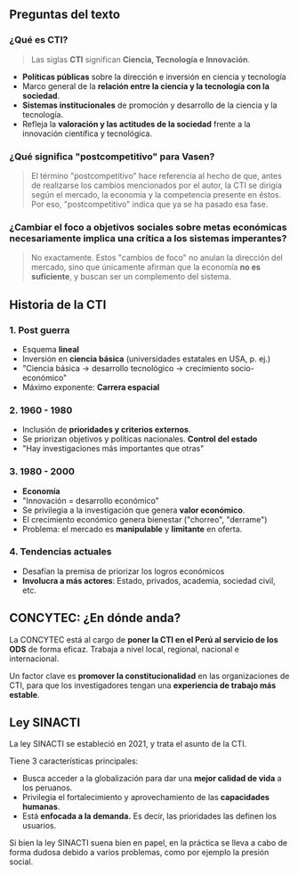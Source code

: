 ## Preguntas del texto
### ¿Qué es CTI?

> Las siglas **CTI** significan **Ciencia, Tecnología e Innovación**.

- **Políticas públicas** sobre la dirección e inversión en ciencia y tecnología
- Marco general de la **relación entre la ciencia y la tecnología con la sociedad**.
- **Sistemas institucionales** de promoción y desarrollo de la ciencia y la tecnología.
- Refleja la **valoración y las actitudes de la sociedad** frente a la innovación científica y tecnológica.

### ¿Qué significa "postcompetitivo" para Vasen?

> El término "postcompetitivo" hace referencia al hecho de que, antes de realizarse los cambios mencionados por el autor, la CTI se dirigía según el mercado, la economía y la competencia presente en éstos. Por eso, "postcompetitivo" indica que ya se ha pasado esa fase.

### ¿Cambiar el foco a objetivos sociales sobre metas económicas necesariamente implica una crítica a los sistemas imperantes?

> No exactamente. Estos "cambios de foco" no anulan la dirección del mercado, sino que únicamente afirman que la economía **no es suficiente**, y buscan ser un complemento del sistema.

## Historia de la CTI

### 1. Post guerra

- Esquema **lineal**
- Inversión en **ciencia básica** (universidades estatales en USA, p. ej.)
- "Ciencia básica $\to$ desarrollo tecnológico $\to$ crecimiento socio-económico"
- Máximo exponente: **Carrera espacial**
### 2. 1960 - 1980

- Inclusión de **prioridades y criterios externos**.
- Se priorizan objetivos y políticas nacionales. **Control del estado**
- "Hay investigaciones más importantes que otras"

### 3. 1980 - 2000

- **Economía**
- "Innovación = desarrollo económico"
- Se privilegia a la investigación que genera **valor económico**.
- El crecimiento económico genera bienestar ("chorreo", "derrame")
- Problema: el mercado es **manipulable** y **limitante** en oferta.

### 4. Tendencias actuales

- Desafían la premisa de priorizar los logros económicos
- **Involucra a más actores**: Estado, privados, academia, sociedad civil, etc.

## CONCYTEC: ¿En dónde anda?

La CONCYTEC está al cargo de **poner la CTI en el Perú al servicio de los ODS** de forma eficaz. Trabaja a nivel local, regional, nacional e internacional.

Un factor clave es **promover la constitucionalidad** en las organizaciones de CTI, para que los investigadores tengan una **experiencia de trabajo más estable**.

## Ley SINACTI

La ley SINACTI se estableció en 2021, y trata el asunto de la CTI.

Tiene 3 características principales:

- Busca acceder a la globalización para dar una **mejor calidad de vida** a los peruanos.
- Privilegia el fortalecimiento y aprovechamiento de las **capacidades humanas**.
- Está **enfocada a la demanda.** Es decir, las prioridades las definen los usuarios.

Si bien la ley SINACTI suena bien en papel, en la práctica se lleva a cabo de forma dudosa debido a varios problemas, como  por ejemplo la presión social.
